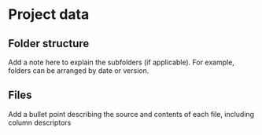 # Project data

## Folder structure
Add a note here to explain the subfolders (if applicable). For example, folders can be arranged by date or version.

## Files
Add a bullet point describing the source and contents of each file, including column descriptors